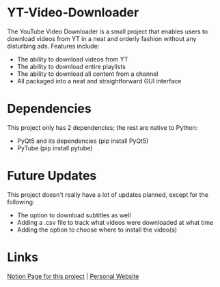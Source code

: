 # YT-Video-Downloader
The YouTube Video Downloader is a small project that enables users to download videos from YT in a neat and orderly fashion without any disturbing ads. Features include:
- The ability to download videos from YT
- The ability to download entire playlists
- The ability to download all content from a channel
- All packaged into a neat and straightforward GUI interface

# Dependencies
This project only has 2 dependencies; the rest are native to Python:
- PyQt5 and its dependencies (pip install PyQt5)
- PyTube (pip install pytube)

# Future Updates
This project doesn't really have a lot of updates planned, except for the following:
- The option to download subtitles as well
- Adding a .csv file to track what videos were downloaded at what time
- Adding the option to choose where to install the video(s)

# Links
[Notion Page for this project](https://www.notion.so/YT-Video-Downloader-2702550f03674240985d538f0320f9eb) | [Personal Website](https://ali-ehtesham.carrd.co)
